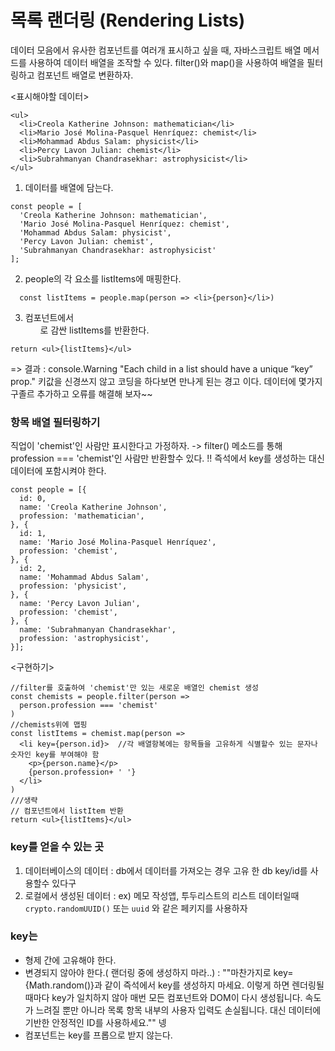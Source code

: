 # 목록 랜더링 (Rendering Lists)  
데이터 모음에서 유사한 컴포넌트를 여러개 표시하고 싶을 때, 자바스크립트 배열 메서드를 사용하여 데이터 배열을 조작할 수 있다. filter()와 map()을 사용하여 배열을 필터링하고 컴포넌트 배열로 변환하자.

<표시해야할 데이터>
```
<ul>
  <li>Creola Katherine Johnson: mathematician</li>
  <li>Mario José Molina-Pasquel Henríquez: chemist</li>
  <li>Mohammad Abdus Salam: physicist</li>
  <li>Percy Lavon Julian: chemist</li>
  <li>Subrahmanyan Chandrasekhar: astrophysicist</li>
</ul>
```

1. 데이터를 배열에 담는다.
```
const people = [
  'Creola Katherine Johnson: mathematician',
  'Mario José Molina-Pasquel Henríquez: chemist',
  'Mohammad Abdus Salam: physicist',
  'Percy Lavon Julian: chemist',
  'Subrahmanyan Chandrasekhar: astrophysicist'
];
```
2. people의 각 요소를 listItems에 매핑한다.
```
  const listItems = people.map(person => <li>{person}</li>)
```

3. 컴포넌트에서 <ul>로 감싼 listItems를 반환한다.
```
return <ul>{listItems}</ul>
```
=> 결과 :  console.Warning "Each child in a list should have a unique “key” prop."
키값을 신경쓰지 않고 코딩을 하다보면 만나게 된는 경고 이다. 
데이터에 몇가지 구졸르 추가하고 오류를 해결해 보자~~

### 항목 배열 필터링하기

직업이 'chemist'인 사람만 표시한다고 가정하자. 
 -> filter() 메소드를 통해 profession === 'chemist'인 사람만 반환할수 있다.
 !! 즉석에서 key를 생성하는 대신 데이터에 포함시켜야 한다.
```
const people = [{
  id: 0,
  name: 'Creola Katherine Johnson',
  profession: 'mathematician',
}, {
  id: 1,
  name: 'Mario José Molina-Pasquel Henríquez',
  profession: 'chemist',
}, {
  id: 2,
  name: 'Mohammad Abdus Salam',
  profession: 'physicist',
}, {
  name: 'Percy Lavon Julian',
  profession: 'chemist',  
}, {
  name: 'Subrahmanyan Chandrasekhar',
  profession: 'astrophysicist',
}];
```
<구현하기>
```
//filter를 호출하여 'chemist'만 있는 새로운 배열인 chemist 생성
const chemists = people.filter(person => 
  person.profession === 'chemist'
)
//chemists위에 맵핑
const listItems = chemist.map(person => 
  <li key={person.id}>  //각 배열항복에는 항목들을 고유하게 식별할수 있는 문자나 숫자인 key를 부여해야 함
    <p>{person.name}</p>
    {person.profession+ ' '}
  </li>
)
///생략
// 컴포넌트에서 listItem 반환
return <ul>{listItems}</ul>

```

### key를 얻을 수 있는 곳

1. 데이터베이스의 데이터 : db에서 데이터를 가져오는 경우 고유 한 db key/id를 사용할수 있다구
2. 로컬에서 생성된 데이터 : ex) 메모 작성앱, 투두리스트의 리스트 데이터일때 `crypto.randomUUID()` 또는 `uuid` 와 같은 페키지를 사용하자

### key는
  - 형제 간에 고유해야 한다.
  - 변경되지 않아야 한다.( 랜더링 중에 생성하지 마라..) : ""마찬가지로 key={Math.random()}과 같이 즉석에서 key를 생성하지 마세요. 이렇게 하면 렌더링될 때마다 key가 일치하지 않아 매번 모든 컴포넌트와 DOM이 다시 생성됩니다. 속도가 느려질 뿐만 아니라 목록 항목 내부의 사용자 입력도 손실됩니다. 대신 데이터에 기반한 안정적인 ID를 사용하세요."" 넹
  - 컴포넌트는 key를 프롭으로 받지 않는다.

